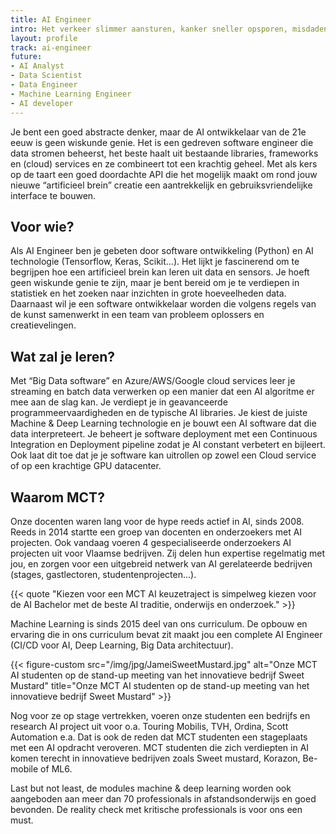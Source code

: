 ```yaml
---
title: AI Engineer
intro: Het verkeer slimmer aansturen, kanker sneller opsporen, misdaden oplossen door het verbeteren van lage resolutie beelden en robots aansturen. Supervised learning en Neurale netwerken doen jou dromen van het ontwikkelen van AI software die zelf leert patronen ontdekken, voorspellingen maken of objecten herkennen. Software die net dat beetje slimmer is en nieuwe inzichten vindt in de immer streamende data.
layout: profile
track: ai-engineer
future:
- AI Analyst
- Data Scientist
- Data Engineer
- Machine Learning Engineer
- AI developer
---
```


Je bent een goed abstracte denker, maar de AI ontwikkelaar van de 21e eeuw is geen wiskunde genie.  Het is een gedreven software engineer die data stromen beheerst, het beste haalt uit bestaande libraries, frameworks en (cloud) services en ze combineert tot een krachtig geheel. Met als kers op de taart een goed doordachte API die het mogelijk maakt om rond jouw nieuwe “artificieel brein” creatie een aantrekkelijk en gebruiksvriendelijke interface te bouwen.

## Voor wie?

Als AI Engineer ben je gebeten door software ontwikkeling (Python) en AI technologie (Tensorflow, Keras, Scikit…). Het lijkt je fascinerend om te begrijpen hoe een artificieel brein kan leren uit data en sensors. Je hoeft geen wiskunde genie te zijn, maar je bent bereid om je te verdiepen in statistiek en het zoeken naar inzichten in grote hoeveelheden data. Daarnaast wil je een software ontwikkelaar worden die volgens regels van de kunst samenwerkt in een team van probleem oplossers en creatievelingen.

## Wat zal je leren?

Met “Big Data software” en Azure/AWS/Google cloud services leer je streaming en batch data verwerken op een manier dat een AI algoritme er mee aan de slag kan. Je verdiept je in geavanceerde programmeervaardigheden en de typische AI libraries. Je kiest de juiste Machine & Deep Learning technologie en je bouwt een AI software dat die data interpreteert. Je beheert je software deployment met een Continuous Integration en Deployment pipeline zodat je AI constant verbetert en bijleert. Ook laat dit toe dat je je software kan uitrollen op zowel een Cloud service of op een krachtige GPU datacenter.

## Waarom MCT?

Onze docenten waren lang voor de hype reeds actief in AI, sinds 2008. Reeds in 2014 startte een groep van docenten en onderzoekers met AI projecten. Ook vandaag voeren 4 gespecialiseerde onderzoekers AI projecten uit voor Vlaamse bedrijven. Zij delen hun expertise regelmatig met jou, en zorgen voor een uitgebreid netwerk van AI gerelateerde bedrijven (stages, gastlectoren, studentenprojecten…).

{{< quote "Kiezen voor een MCT AI keuzetraject is simpelweg kiezen voor de AI Bachelor met de beste AI traditie, onderwijs en onderzoek." >}}

Machine Learning is sinds 2015 deel van ons curriculum. De opbouw en ervaring die in ons curriculum bevat zit maakt jou een complete AI Engineer (CI/CD voor AI, Deep Learning, Big Data architectuur).

{{< figure-custom src="/img/jpg/JameiSweetMustard.jpg" alt="Onze MCT AI studenten op de stand-up meeting van het innovatieve bedrijf Sweet Mustard" title="Onze MCT AI studenten op de stand-up meeting van het innovatieve bedrijf Sweet Mustard" >}}

Nog voor ze op stage vertrekken, voeren onze studenten een bedrijfs en research AI project uit voor o.a. Touring Mobilis, TVH, Ordina, Scott Automation e.a. Dat is ook de reden dat MCT studenten een stageplaats met een AI opdracht veroveren. MCT studenten die zich verdiepten in AI komen terecht in  innovatieve bedrijven zoals Sweet mustard, Korazon, Be-mobile of ML6.

Last but not least, de modules machine & deep learning worden ook aangeboden aan  meer dan 70 professionals in afstandsonderwijs en goed bevonden. De reality check met kritische professionals is voor ons een must.
